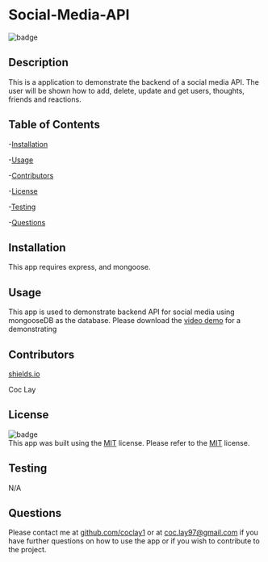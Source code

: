 # Social-Media-API

  ![badge](https://img.shields.io/badge/License-MIT-orange)
  <br />

  ## Description
  This is a application to demonstrate the backend of a social media API. The user will be shown how to add, delete, update and get users, thoughts, friends and reactions.

  ## Table of Contents
  -[Installation](#installation)

  -[Usage](#usage)

  -[Contributors](#contributors)
  
  -[License](#license)

  -[Testing](#testing)

  -[Questions](#questions)

  ## Installation
  This app requires express, and mongoose.

  ## Usage
  This app is used to demonstrate backend API for social media using mongooseDB as the database. Please download the [video demo](./Untitled_%20May%2017%2C%202023%202_58%20PM.webm) for a demonstrating

  ## Contributors
  [shields.io](https://shields.io/)
  
  Coc Lay

  ## License
  ![badge](https://img.shields.io/badge/License-MIT-orange)
  <br />
  This app was built using the [MIT](https://choosealicense.com/licenses/mit/) license. Please refer to the [MIT](https://choosealicense.com/licenses/mit/) license.

  ## Testing
  N/A

  ## Questions
  Please contact me at [github.com/coclay1](https://github.com/coclay1) or at [coc.lay97@gmail.com](coc.lay97@gmail.com) 
  if you have further questions on how to use the app or if you wish to contribute to the project.
